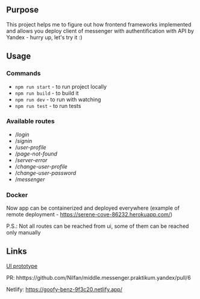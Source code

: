 ## Purpose

This project helps me to figure out how frontend frameworks implemented and allows you deploy client of messenger with authentification with API by Yandex - hurry up, let's try it :)

## Usage

### Commands

- `npm run start` - to run project locally
- `npm run build` - to build it
- `npm run dev` - to run with watching
- `npm run test` - to run tests

### Available routes

- /_login_
- /_signin_
- /_user-profile_
- /_page-not-found_
- /_server-error_
- /_change-user-profile_
- /_change-user-password_ 
- /_messenger_

### Docker 
Now app can be containerized and deployed everywhere (example of remote deployment - https://serene-cove-86232.herokuapp.com/)

P.S.: Not all routes can be reached from ui, some of them can be reached only manually

## Links

[UI prototype](https://www.figma.com/file/Vu1qZWDzQk5eCyDlBmDZEV/Messenger)

PR: hhttps://github.com/Nilfan/middle.messenger.praktikum.yandex/pull/6

Netlify: https://goofy-benz-9f3c20.netlify.app/

